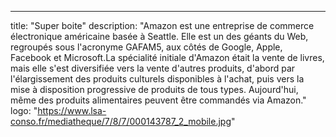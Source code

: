 --- 
title: "Super boite"
description: "Amazon est une entreprise de commerce électronique américaine basée à Seattle. Elle est un des géants du Web, regroupés sous l'acronyme GAFAM5, aux côtés de Google, Apple, Facebook et Microsoft.La spécialité initiale d'Amazon était la vente de livres, mais elle s'est diversifiée vers la vente d'autres produits, d'abord par l'élargissement des produits culturels disponibles à l'achat, puis vers la mise à disposition progressive de produits de tous types. Aujourd'hui, même des produits alimentaires peuvent être commandés via Amazon."
logo: "https://www.lsa-conso.fr/mediatheque/7/8/7/000143787_2_mobile.jpg"
